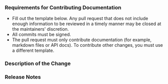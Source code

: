 ### Requirements for Contributing Documentation

- Fill out the template below. Any pull request that does not include enough information to be reviewed in a timely manner may be closed at the maintainers' discretion.
- All commits must be signed.
- The pull request must only contribute documentation (for example, markdown files or API docs). To contribute other changes, you must use a different template.

### Description of the Change

<!-- We must be able to understand the purpose of your change from this description. If we can't get a good idea of the benefits of the change from the description here, the pull request may be closed at the maintainers' discretion. -->

### Release Notes

<!-- Please describe the changes in a single line that explains this improvement in terms that a user can understand. This text will be used in future release notes. If this change is not user-facing or notable enough to be included in release notes, you may use the strings "Not applicable" or "N/A" here. -->
